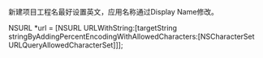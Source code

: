 新建项目工程名最好设置英文，应用名称通过Display Name修改。


NSURL *url = [NSURL URLWithString:[targetString stringByAddingPercentEncodingWithAllowedCharacters:[NSCharacterSet URLQueryAllowedCharacterSet]]];
